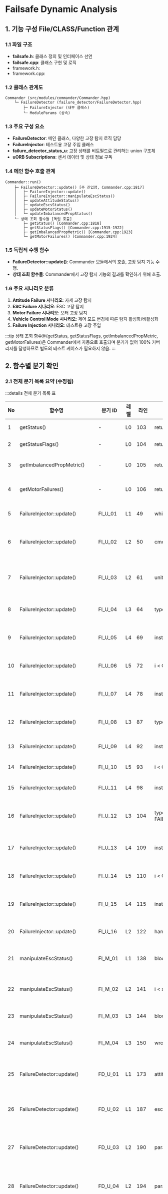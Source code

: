 # Failsafe Dynamic Analysis

## 1. 기능 구성 File/CLASS/Function 관계

### 1.1 파일 구조

- **failsafe.h**: 클래스 정의 및 인터페이스 선언
- **failsafe.cpp**: 클래스 구현 및 로직
- framework.h:
- framework.cpp:

### 1.2 클래스 관계도

```
Commander (src/modules/commander/Commander.hpp)
    └─ FailureDetector (failure_detector/FailureDetector.hpp)
        ├─ FailureInjector (내부 클래스)
        └─ ModuleParams (상속)
```

### 1.3 주요 구성 요소

- **FailureDetector**: 메인 클래스, 다양한 고장 탐지 로직 담당
- **FailureInjector**: 테스트용 고장 주입 클래스
- **failure_detector_status_u**: 고장 상태를 비트필드로 관리하는 union 구조체
- **uORB Subscriptions**: 센서 데이터 및 상태 정보 구독

### 1.4 메인 함수 호출 관계

```
Commander::run()
    ├─ FailureDetector::update() [주 진입점, Commander.cpp:1817]
    │   ├─ FailureInjector::update()
    │   ├─ FailureInjector::manipulateEscStatus()
    │   ├─ updateAttitudeStatus()
    │   ├─ updateEscsStatus()
    │   ├─ updateMotorStatus()
    │   └─ updateImbalancedPropStatus()
    └─ 상태 조회 함수들 [독립 호출]
        ├─ getStatus() [Commander.cpp:1818]
        ├─ getStatusFlags() [Commander.cpp:1915-1922]
        ├─ getImbalancedPropMetric() [Commander.cpp:1923]
        └─ getMotorFailures() [Commander.cpp:1924]
```

### 1.5 독립적 수행 함수

- **FailureDetector::update()**: Commander 모듈에서의 호출, 고장 탐지 기능 수행.
- **상태 조회 함수들**: Commander에서 고장 탐지 기능의 결과를 확인하기 위해 호출.

### 1.6 주요 시나리오 분류

1. **Attitude Failure 시나리오**: 자세 고장 탐지
2. **ESC Failure 시나리오**: ESC 고장 탐지
3. **Motor Failure 시나리오**: 모터 고장 탐지
4. **Vehicle Control Mode 시나리오**: 제어 모드 변경에 따른 탐지 활성화/비활성화
5. **Failure Injection 시나리오**: 테스트용 고장 주입

:::tip 상태 조회 함수들(getStatus, getStatusFlags, getImbalancedPropMetric, getMotorFailures)은 Commander에서 자동으로 호출되며 분기가 없어 100% 커버리지를 달성하므로 별도의 테스트 케이스가 필요하지 않음.
:::

## 2. 함수별 분기 확인

### 2.1 전체 분기 목록 요약 (수정됨)

:::details 전체 분기 목록 표

| No  | 함수명                       | 분기 ID | 레벨 | 라인    | 분기 조건                   | 설명                        |
| --- | ---------------------------- | ------- | ---- | ------- | --------------------------- | --------------------------- |
| 1   | getStatus()                  | -       | L0   | 103     | return _status              | 단순 반환                   |
| 2   | getStatusFlags()             | -       | L0   | 104     | return _status.flags        | 단순 반환                   |
| 3   | getImbalancedPropMetric()    | -       | L0   | 105     | return filter.getState()    | 필터 상태 반환              |
| 4   | getMotorFailures()           | -       | L0   | 106     | return mask_OR              | 비트 OR 연산                |
| 5   | FailureInjector::update()    | FI_U_01 | L1   | 49      | while(command_sub.update()) | 명령 수신 루프              |
| 6   | FailureInjector::update()    | FI_U_02 | L2   | 50      | cmd != INJECT_FAILURE       | 고장 주입 명령 확인         |
| 7   | FailureInjector::update()    | FI_U_03 | L2   | 61      | unit == SYSTEM_MOTOR        | 모터 시스템 단위 확인       |
| 8   | FailureInjector::update()    | FI_U_04 | L3   | 64      | type == FAILURE_TYPE_OK     | 정상 복구 명령              |
| 9   | FailureInjector::update()    | FI_U_05 | L4   | 69      | instance == 0               | 모든 모터 정상화            |
| 10  | FailureInjector::update()    | FI_U_06 | L5   | 72      | i < CONNECTED_ESC_MAX       | 정상화 루프                 |
| 11  | FailureInjector::update()    | FI_U_07 | L4   | 78      | instance in [1,MAX]         | 개별 모터 정상화            |
| 12  | FailureInjector::update()    | FI_U_08 | L3   | 87      | type == FAILURE_TYPE_OFF    | 모터 차단 명령              |
| 13  | FailureInjector::update()    | FI_U_09 | L4   | 92      | instance == 0               | 모든 모터 차단              |
| 14  | FailureInjector::update()    | FI_U_10 | L5   | 93      | i < CONNECTED_ESC_MAX       | 차단 루프                   |
| 15  | FailureInjector::update()    | FI_U_11 | L4   | 98      | instance in [1,MAX]         | 개별 모터 차단              |
| 16  | FailureInjector::update()    | FI_U_12 | L3   | 104     | type == FAILURE_TYPE_WRONG  | 잘못된 동작 명령            |
| 17  | FailureInjector::update()    | FI_U_13 | L4   | 109     | instance == 0               | 모든 모터 오동작            |
| 18  | FailureInjector::update()    | FI_U_14 | L5   | 110     | i < CONNECTED_ESC_MAX       | 오동작 루프                 |
| 19  | FailureInjector::update()    | FI_U_15 | L4   | 115     | instance in [1,MAX]         | 개별 모터 오동작            |
| 20  | FailureInjector::update()    | FI_U_16 | L2   | 122     | handled == true             | ACK 응답 전송               |
| 21  | manipulateEscStatus()        | FI_M_01 | L1   | 138     | blocked!=0 OR wrong!=0      | ESC 조작 활성화             |
| 22  | manipulateEscStatus()        | FI_M_02 | L2   | 141     | i < status.esc_count        | ESC 상태 조작 루프          |
| 23  | manipulateEscStatus()        | FI_M_03 | L3   | 144     | blocked & (1<<i_esc)        | ESC 차단 상태               |
| 24  | manipulateEscStatus()        | FI_M_04 | L3   | 150     | wrong & (1<<i_esc)          | ESC 오동작 상태             |
| 25  | FailureDetector::update()    | FD_U_01 | L1   | 173     | attitude_control_enabled    | 자세 제어 활성화            |
| 26  | FailureDetector::update()    | FD_U_02 | L1   | 187     | esc_status_sub.update()     | ESC 데이터 업데이트         |
| 27  | FailureDetector::update()    | FD_U_03 | L2   | 190     | param_escs_en.get()         | ESC 탐지 기능 활성화        |
| 28  | FailureDetector::update()    | FD_U_04 | L2   | 194     | param_actuator_en.get()     | 액추에이터 탐지 활성화      |
| 29  | FailureDetector::update()    | FD_U_05 | L1   | 199     | imb_prop_thr > 0            | 불균형 프로펠러 탐지 활성화 |
| 30  | updateAttitudeStatus()       | FD_A_01 | L1   | 210     | attitude_sub.update()       | 자세 데이터 업데이트        |
| 31  | updateAttitudeStatus()       | FD_A_02 | L2   | 217     | is_vtol_tailsitter          | VTOL 테일시터 확인          |
| 32  | updateAttitudeStatus()       | FD_A_03 | L3   | 218     | in_transition_mode          | 전환 모드 확인              |
| 33  | updateAttitudeStatus()       | FD_A_04 | L3   | 223     | type == FIXED_WING          | 고정익 모드 확인            |
| 34  | updateEscsStatus()           | FD_E_01 | L1   | 259     | arming_state == ARMED       | 시동 상태 확인              |
| 35  | updateEscsStatus()           | FD_E_02 | L2   | 266     | i < limited_esc_count       | ESC 고장 확인 루프          |
| 36  | updateEscsStatus()           | FD_E_03 | L3   | 267     | esc[i].failures > 0         | ESC 고장 카운터 확인        |
| 37  | updateImbalancedPropStatus() | FD_I_01 | L1   | 287     | sensor_selection.updated()  | 센서 선택 업데이트          |
| 38  | updateImbalancedPropStatus() | FD_I_02 | L2   | 290     | copy_selection_success      | 센서 선택 복사 성공         |
| 39  | updateImbalancedPropStatus() | FD_I_03 | L1   | 301     | accel_id != selected_id     | 가속도계 ID 불일치          |
| 40  | updateImbalancedPropStatus() | FD_I_04 | L2   | 303     | i < ORB_MULTI_MAX_INSTANCES | IMU 인스턴스 루프           |
| 41  | updateImbalancedPropStatus() | FD_I_05 | L3   | 304     | !ChangeInstance(i)          | IMU 인스턴스 변경 고장      |
| 42  | updateImbalancedPropStatus() | FD_I_06 | L3   | 308-309 | copy_success && id_match    | IMU 복사 성공 및 ID 일치    |
| 43  | updateImbalancedPropStatus() | FD_I_07 | L1   | 316     | updated_flag                | 업데이트 플래그 확인        |
| 44  | updateImbalancedPropStatus() | FD_I_08 | L2   | 318     | copy_final_imu_success      | 최종 IMU 복사 성공          |
| 45  | updateImbalancedPropStatus() | FD_I_09 | L3   | 320-321 | valid_id && id_match        | 유효 ID 및 일치 확인        |
| 47  | updateMotorStatus()          | FD_M_01 | L1   | 357     | arming_state == ARMED       | 시동 상태 확인              |
| 48  | updateMotorStatus()          | FD_M_02 | L2   | 364     | esc_idx < limited_count     | 모터 상태 루프              |
| 49  | updateMotorStatus()          | FD_M_03 | L3   | 371     | i_esc >= NUM_CONTROLS       | ESC 인덱스 범위 초과        |
| 50  | updateMotorStatus()          | FD_M_04 | L3   | 376     | !valid_mask && current>0    | 유효 전류 마스크 설정       |
| 51  | updateMotorStatus()          | FD_M_05 | L3   | 387     | valid && timeout && !flag   | ESC 타임아웃 발생           |
| 52  | updateMotorStatus()          | FD_M_06 | L3   | 391     | !timeout && flagged         | ESC 타임아웃 해제           |
| 53  | updateMotorStatus()          | FD_M_07 | L3   | 397     | current > FLT_EPSILON       | ESC 전류 유효성             |
| 54  | updateMotorStatus()          | FD_M_08 | L3   | 401     | has_current[i_esc]          | 전류 보고 이력 확인         |
| 55  | updateMotorStatus()          | FD_M_09 | L4   | 404     | ISFINITE(control[i])        | 제어 신호 유한성            |
| 56  | updateMotorStatus()          | FD_M_10 | L4   | 412     | throttle && low && !timeout | 전류 부족 복합 조건         |
| 57  | updateMotorStatus()          | FD_M_11 | L5   | 413     | start_time == 0             | 전류부족 시작시간 미설정    |
| 58  | updateMotorStatus()          | FD_M_12 | L5   | 418     | start_time != 0             | 전류부족 시작시간 설정됨    |
| 59  | updateMotorStatus()          | FD_M_13 | L4   | 423     | duration > threshold        | 전류부족 지속시간 초과      |
| 60  | updateMotorStatus()          | FD_M_14 | L2   | 435     | critical && !motor_flag     | 치명적 고장 발생            |
| 61  | updateMotorStatus()          | FD_M_15 | L2   | 439     | !critical && motor_flag     | 치명적 고장 해제            |
| 62  | updateMotorStatus()          | FD_M_16 | L2   | 446     | i_esc < NUM_CONTROLS        | 시동해제 시 초기화 루프     |
| ::: |                              |         |      |         |                             |                             |

### 2.2 FailureDetector 상태 조회 함수들 (HPP 인라인)

:::details 1. getStatus()

- **위치**: FailureDetector.hpp:103
- **분기 레벨**: 0단계 (단순 반환)
- **분기 조건**: 없음 (inline 함수, 단순 멤버변수 반환)
- **커버리지 요구사항**: Commander Module에서 호출
  :::

:::details 2. getStatusFlags()

- **위치**: FailureDetector.hpp:104
- **분기 레벨**: 0단계 (단순 반환)
- **분기 조건**: 없음 (inline 함수, _status.flags 반환)
- **커버리지 요구사항**: Commander Module에서 호출
  :::

:::details 3. getImbalancedPropMetric()

- **위치**: FailureDetector.hpp:105
- **분기 레벨**: 0단계
- **분기 조건**: 없음(_imbalanced_prop_lpf.getState() 호출, 결과 반환)
- **커버리지 요구사항**: Commander Module에서 호출
  :::

:::details 4. getMotorFailures()

- **위치**: FailureDetector.hpp:106
- **분기 레벨**: 0단계 (비트 연산)
- **분기 조건**: 없음 (단순 OR 연산 반환)
- **커버리지 요구사항**: Commander Module에서 호출
  :::

### 2.3 FailureInjector 함수

:::details 1. failsafe::fromNavDllOrRclActParam()

- **위치**: failsafe.cpp:45-133
- **분기 레벨**: 5단계 (중첩 if문 + for 루프)
- **커버리지 요구사항**: 16개 분기 만족

**분기 구조 분석:**

```
L1: switch (gcs_connection_loss_failsafe_mode(param_value))
    case Disabled:
    case Hold_mode:
    case Return_mode:
    case Land_mode:
    case Terminate:
    case Disarm:
    default:
```
| ID | Level | 분기 조건 | 설명 | 커버리지 요구사항 |
|:--:|:-----:|---------|-----|:----------------:|
| FS-01 | L1 | gcs_connection_loss_failsafe_mode::Disabled | GCS 연결 손실 비활성화 | True(case) 필요 |
| FS-02 | L1 | gcs_connection_loss_failsafe_mode::Hold_mode | Hold 모드 설정 | True(case) 필요 |
| FS-03 | L1 | gcs_connection_loss_failsafe_mode::Return_mode | Return 모드 설정 | True(case) 필요 |
| FS-04 | L1 | gcs_connection_loss_failsafe_mode::Land_mode | Land 모드 설정 | True(case) 필요 |
| FS-05 | L1 | gcs_connection_loss_failsafe_mode::Terminate | Terminate 액션 설정 | True(case) 필요 |
| FS-06 | L1 | gcs_connection_loss_failsafe_mode::Disarm | Disarm 액션 설정 | True(case) 필요 |
| FS-07 | L1 | default | 기본값 처리 | True(case) 필요 |


:::

## 4. 시험 환경 및 데이터 출처

### 4.1 하드웨어/소프트웨어 구성도

- **체계통합 시험 환경**: FMS HILS 환경 상에서 타겟 보드(전체 펌웨어 업로드) 운용.
- **SITL (Software In The Loop)**: Gazebo 시뮬레이션 환경
- **HITL (Hardware In The Loop)**: 실제 하드웨어와 시뮬레이션 조합

### 4.2 입력 데이터 출처

::: details Commander Module

- **vehicle_status**: Commander 모듈 - 상태 정보
- **vehicle_control_mode**: Commander 모듈 - 사용자 입력 및 자동조종장치 상태
  :::
  ::: details uORB MSG
- **vehicle_attitude**: uORB - IMU 센서 데이터 (시뮬레이션/실제 센서)
- **esc_status**: uORB - ESC 텔레메트리 (DShot/PWM 프로토콜)
- **sensor_selection**: uORB - 센서 선택 알고리즘 결과
- **vehicle_imu_status**:  uORB - IMU 상태 및 통계 정보
- **vehicle_command**: uORB - 비행체 명령
  :::
  ::: details Parameter
- **FD_FAIL_P**: 파라미터
- **FD_FAIL_R**: 파라미터
- **FD_FAIL_R_TTRI**: 파라미터
- **FD_FAIL_P_TTRI**: 파라미터
- **FD_ESCS_EN**: 파라미터
- **FD_IMB_PROP_THR**: 파라미터
- **FD_ACT_EN**: 파라미터
- **FD_ACT_MOT_THR**: 파라미터
- **FD_ACT_MOT_C2T**: 파라미터
- **FD_ACT_MOT_TOUT**: 파라미터
  :::

### 4.3 외부 조작 방법

- **MAVLink 명령**: GCS SW에서 명령 인가
- **Parameter 변경**: GCS SW에서 변경

### 4.4 출력 데이터

- **vehicle_command_ack**: uORB 비행체 명령 확인
- **로그 데이터**: failure_detector_status 확인
- **GCS SW**: GCS SW에서 출력되는 메시지 확인

### 4.5 권장사항

1. **Dynamic Testing**: COVER 분기들에 대해 운용 시나리오 기반 테스트 우선 수행
2. **Static Analysis**: STATIC 분기들에 대해 탐침코드를 통한 직접 검증 필요
3. **Coverage Tools**: gcov/lcov를 활용한 실제 코드 커버리지 측정 병행

## 5. 시나리오(Test Case) 수립 및 분기 커버 분류

### 5.1 COVER (시뮬레이션 가능) 시나리오

:::details TC-01 : 자세 고장 탐지

- **목적**: 기준치를 초과한 Roll/Pitch 자세 측정 시, 자세 고장 탐지 여부 확인

::: info **시험 입력자료**

- **입력 자료**

  - (commander) vehicle_status_vehicle_control_mode
  - (uORB) vehicle_attitude
  - (param) FD_FAIL_R, FD_FAIL_P
- **입력 값 실제자료 여부**

  - (commander) vehicle_status_vehicle_control_mode : 실제 자료
  - (uORB) vehicle_attitude : 실제 자료
  - (param) FD_FAIL_R, FD_FAIL_P : 실제 자료
- **시험입력 사용방법**

  - (commander) 통제 CSU에서 vehicle_status, vehicle_control_mode 자료 수신
  - (uORB) vehicle_attitude 구독을 통한 자세 자료 수신
  - (param) GCS SW에서 매개변수 값 입력
- **시험 입력 순서**

  - GCS SW에서 FD_FAIL_R '30' 값 입력
  - GCS SW에서 FD_FAIL_P '30' 값 입력
  - GCS SW에서 FD_FAIL_R_TTRI '0.3' 값 입력
  - GCS SW에서 FD_FAIL_P_TTRI '0.3' 값 입력
  - FMS 조작을 통한 vehicle_attitude (roll/pitch) 값 '30' 이상 입력

::: info **상세 시험절차**

1. GCS SW에서 FCS의 로그 기록 시작
2. GCS SW에서 FD_FAIL_R '30' 값 입력
3. GCS SW에서 FD_FAIL_P '30' 값 입력
4. GCS SW에서 FD_FAIL_R_TTRI '0.3' 값 입력
5. GCS SW에서 FD_FAIL_P_TTRI '0.3' 값 입력
6. FMS 조작을 통한 vehicle_attitude (roll/pitch) 값 '0' 입력
7. GCS SW에서 listener failure_detector_status로 fd_roll, fd_pitch 상태 False 확인
8. FMS 조작을 통한 vehicle_attitude (roll/pitch) 값 '40/0' 입력
9. GCS SW에서 listener failure_detector_status로 fd_roll = True, fd_pitch = False 확인
10. FMS 조작을 통한 vehicle_attitude (roll/pitch) 값 '40/40' 입력
11. GCS SW에서 listener failure_detector_status로 fd_roll = True, fd_pitch = True 확인
12. FMS 조작을 통한 vehicle_attitude (roll/pitch) 값 '0/40' 입력
13. GCS SW에서 listener failure_detector_status로 fd_roll = False, fd_pitch = True 확인
14. GCS SW에서 FCS의 로그 기록 종료
15. FCS 전원 해제

::: info **시험 예상결과**

- **시험결과 출력 자료**

  - 로그 자료/GCS SW에서 failure_detector_status.fd_roll = 1(True) 값 이력 확인
  - 로그 자료/GCS SW에서 failure_detector_status.fd_pitch = 1(True) 값 이력 확인
- **시험결과 승인 범위**

  - failure_detector_status.fd_roll: 0 or 1 (false/true)
  - failure_detector_status.fd_pitch: 0 or 1 (false/true)
- **시험결과 입출력 조건**

  1. vehicle_attitude : roll < 30(deg), pitch < 30(deg)

  - fd_roll = 0, fd_pitch = 0

  2. vehicle_attitude : roll > 30(deg), pitch < 30(deg)

  - fd_roll = 1, fd_pitch = 0

  3. vehicle_attitude : roll < 30(deg), pitch > 30(deg)

  - fd_roll = 0, fd_pitch = 1

  4. vehicle_attitude : roll > 30(deg), pitch > 30(deg)

  - fd_roll = 1, fd_pitch = 1

:::

### 5.2 STATIC (탐침코드 필요) 분기

::: details ST-01 :  IMU Device Selection Loop

- **해당 분기**: FD_I_04, FD_I_05, FD_I_06
- **위치**: updateImbalancedPropStatus():303-313
- **고장 조건**: 선택된 가속도계 장치 ID와 불일치
- **검증 불가 이유**: ORB_MULTI_MAX_INSTANCES 반복 로직의 모든 케이스를 시뮬레이션에서 재현 어려움
- **탐침코드 필요**: IMU 인스턴스별 device_id 강제 설정
  :::
  ::: details ST-02 : ESC Current Validation Edge Cases
- **해당 분기**: FD_M_04
- **위치**: updateMotorStatus():376-378
- **고장 조건**: ESC 전류 값이 정확히 0.0f인 경우
- **검증 불가 이유**: SITL에서 정확한 전류 0 상태 시뮬레이션 제한
- **탐침코드 필요**: ESC 전류 값 강제 설정
  :::
  ::: details ST-03 : Memory Allocation Failures
- **해당 분기**: FD_I_02, FD_I_06, FD_I_08
- **위치**: 모든 uORB copy() 작업
- **고장 조건**: uORB 메모리 할당 고장
- **검증 불가 이유**: 시뮬레이션에서 메모리 부족 상황 재현 어려움
- **탐침코드 필요**: uORB copy 고장 시뮬레이션
  :::
  ::: details ST-04 : Motor Control Signal Validation
- **해당 분기**: FD_M_09
- **위치**: updateMotorStatus():404-406
- **고장 조건**: actuator_motors.control[i_esc]가 무한대/NaN인 경우
- **검증 불가 이유**: 정상적인 비행 제어에서 무한대 값 발생 어려움
- **탐침코드 필요**: actuator_motors 제어 신호 직접 조작
  :::
  ::: details ST-05 : Undercurrent Timer Edge Cases
- **해당 분기**: FD_M_11, FD_M_12
- **위치**: updateMotorStatus():413-429
- **고장 조건**: 전류 부족 타이머의 정확한 시작/리셋 타이밍
- **검증 불가 이유**: 정밀한 시간 제어와 전류 임계값의 복합 조건 테스트 어려움
- **탐침코드 필요**: 타이머 변수 및 전류 값 직접 조작
  :::

### 5.3 분기 커버리지 요약

| 함수명                       | 분기 ID 범위        | 총 분기      | COVER        | STATIC      | 커버리지(%)   |
| ---------------------------- | ------------------- | ------------ | ------------ | ----------- | ------------- |
| getStatus()                  | -                   | 1            | 1            | 0           | 100%          |
| getStatusFlags()             | -                   | 1            | 1            | 0           | 100%          |
| getImbalancedPropMetric()    | -                   | 1            | 1            | 0           | 100%          |
| getMotorFailures()           | -                   | 1            | 1            | 0           | 100%          |
| FailureInjector::update()    | FI_U_01~16          | 16           | 16           | 0           | 100%          |
| manipulateEscStatus()        | FI_M_01~04          | 4            | 4            | 0           | 100%          |
| FailureDetector::update()    | FD_U_01~05          | 5            | 5            | 0           | 100%          |
| updateAttitudeStatus()       | FD_A_01~04          | 4            | 4            | 0           | 100%          |
| updateEscsStatus()           | FD_E_01~03          | 3            | 3            | 0           | 100%          |
| updateImbalancedPropStatus() | FD_I_01~09          | 9            | 6            | 3           | 67%           |
| updateMotorStatus()          | FD_M_01~16          | 16           | 14           | 2           | 88%           |
| **전체**               | **62개 분기** | **62** | **57** | **5** | **92%** |
